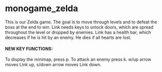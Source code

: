 # monogame_zelda

This is our Zelda game. The goal is to move through levels and to defeat the boss at the end to win. Link needs keys to unlock
doors, which are spread throughout the level or dropped by enemies. Link has a health bar, which decreases if he is hit by an 
enemy. He dies if all hearts are lost.

#### NEW KEY FUNCTIONS:
To display the minimap, press p. To attack an enemy press k. w/up arrow moves Link up, s/down arrow moves Link down.
